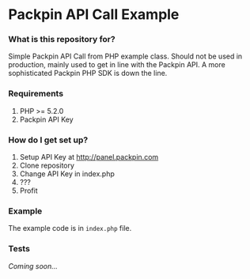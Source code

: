 # Packpin API Call Example #

### What is this repository for? ###

Simple Packpin API Call from PHP example class. Should not be used in production, mainly used to get in line with the Packpin API. A more sophisticated Packpin PHP SDK is down the line.

### Requirements ###

1. PHP >= 5.2.0
2. Packpin API Key

### How do I get set up? ###

1. Setup API Key at http://panel.packpin.com
2. Clone repository
2. Change API Key in index.php
4. ???
5. Profit

### Example ###

The example code is in ```index.php``` file.

### Tests ###

_Coming soon..._